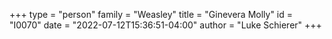 +++
type = "person"
family = "Weasley"
title = "Ginevera Molly"
id = "I0070"
date = "2022-07-12T15:36:51-04:00"
author = "Luke Schierer"
+++
